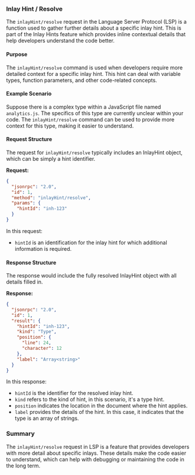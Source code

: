 ### Inlay Hint / Resolve

The `inlayHint/resolve` request in the Language Server Protocol (LSP) is a function used to gather further details about a specific inlay hint. This is part of the Inlay Hints feature which provides inline contextual details that help developers understand the code better.

#### Purpose

The `inlayHint/resolve` command is used when developers require more detailed context for a specific inlay hint. This hint can deal with variable types, function parameters, and other code-related concepts.

#### Example Scenario

Suppose there is a complex type within a JavaScript file named `analytics.js`. The specifics of this type are currently unclear within your code. The `inlayHint/resolve` command can be used to provide more context for this type, making it easier to understand.

#### Request Structure

The request for `inlayHint/resolve` typically includes an InlayHint object, which can be simply a hint identifier.

**Request:**

```json
{
  "jsonrpc": "2.0",
  "id": 1,
  "method": "inlayHint/resolve",
  "params": {
    "hintId": "inh-123"
  }
}
```

In this request:
- `hintId` is an identification for the inlay hint for which additional information is required.

#### Response Structure

The response would include the fully resolved InlayHint object with all details filled in.

**Response:**

```json
{
  "jsonrpc": "2.0",
  "id": 1,
  "result": {
    "hintId": "inh-123",
    "kind": "Type",
    "position": {
      "line": 24,
      "character": 12
    },
    "label": "Array<string>"
  }
}
```

In this response:
- `hintId` is the identifier for the resolved inlay hint.
- `kind` refers to the kind of hint, in this scenario, it's a type hint.
- `position` indicates the location in the document where the hint applies.
- `label` provides the details of the hint. In this case, it indicates that the type is an array of strings.

### Summary

The `inlayHint/resolve` request in LSP is a feature that provides developers with more detail about specific inlays. These details make the code easier to understand, which can help with debugging or maintaining the code in the long term.
